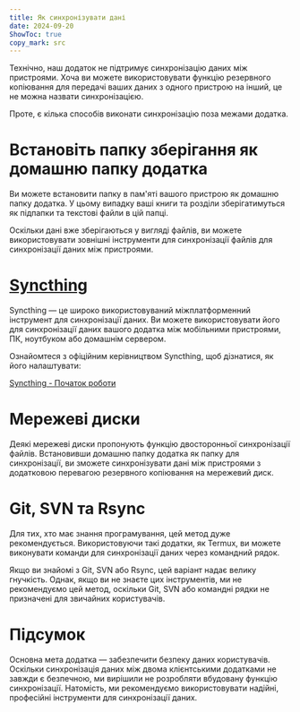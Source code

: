 ```yaml
---
title: Як синхронізувати дані  
date: 2024-09-20  
ShowToc: true
copy_mark: src
---
```


Технічно, наш додаток не підтримує синхронізацію даних між пристроями. Хоча ви можете використовувати функцію резервного копіювання для передачі ваших даних з одного пристрою на інший, це не можна назвати синхронізацією.

Проте, є кілька способів виконати синхронізацію поза межами додатка.

# Встановіть папку зберігання як домашню папку додатка

Ви можете встановити папку в пам'яті вашого пристрою як домашню папку додатка. У цьому випадку ваші книги та розділи зберігатимуться як підпапки та текстові файли в цій папці.

Оскільки дані вже зберігаються у вигляді файлів, ви можете використовувати зовнішні інструменти для синхронізації файлів для синхронізації даних між пристроями.

# [Syncthing](https://play.google.com/store/apps/details?id=com.nutomic.syncthingandroid)

Syncthing — це широко використовуваний міжплатформенний інструмент для синхронізації даних. Ви можете використовувати його для синхронізації даних вашого додатка між мобільними пристроями, ПК, ноутбуком або домашнім сервером.

Ознайомтеся з офіційним керівництвом Syncthing, щоб дізнатися, як його налаштувати:

[Syncthing - Початок роботи](https://docs.syncthing.net/intro/getting-started.html#getting-started)

# Мережеві диски

Деякі мережеві диски пропонують функцію двосторонньої синхронізації файлів. Встановивши домашню папку додатка як папку для синхронізації, ви зможете синхронізувати дані між пристроями з додатковою перевагою резервного копіювання на мережевий диск.

# Git, SVN та Rsync

Для тих, хто має знання програмування, цей метод дуже рекомендується. Використовуючи такі додатки, як Termux, ви можете виконувати команди для синхронізації даних через командний рядок.

Якщо ви знайомі з Git, SVN або Rsync, цей варіант надає велику гнучкість. Однак, якщо ви не знаєте цих інструментів, ми не рекомендуємо цей метод, оскільки Git, SVN або командні рядки не призначені для звичайних користувачів.

# Підсумок

Основна мета додатка — забезпечити безпеку даних користувачів. Оскільки синхронізація даних між двома клієнтськими додатками не завжди є безпечною, ми вирішили не розробляти вбудовану функцію синхронізації. Натомість, ми рекомендуємо використовувати надійні, професійні інструменти для синхронізації даних.
